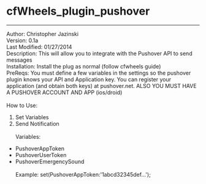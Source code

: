 <h1>cfWheels_plugin_pushover</h1>
<hr />

Author: Christopher Jazinski <br />
Version: 0.1a <br />
Last Modified: 01/27/2014 <br />
Description: This will allow you to integrate with the Pushover API to send messages
<br />
Installation: Install the plug as normal (follow cfwheels guide)<br />
PreReqs: You must define a few variables in the settings so the pushover plugin
knows your API and Application key. You can register your application (and obtain both keys) at pushover.net. ALSO YOU MUST HAVE A PUSHOVER ACCOUNT AND APP (ios/droid)
<br /> <br />
How to Use: <br />
1. Set Variables <br />
2. Send Notification
<br /> <br />
Variables: <br />
* PushoverAppToken <br />
* PushoverUserToken <br />
* PushoverEmergencySound
<br /> <br />
Example: set(PushoverAppToken:'1abcd32345def...');

